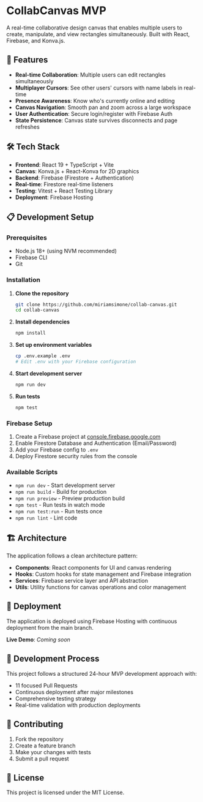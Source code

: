 # CollabCanvas MVP

A real-time collaborative design canvas that enables multiple users to create, manipulate, and view rectangles simultaneously. Built with React, Firebase, and Konva.js.

## 🚀 Features

- **Real-time Collaboration**: Multiple users can edit rectangles simultaneously
- **Multiplayer Cursors**: See other users' cursors with name labels in real-time
- **Presence Awareness**: Know who's currently online and editing
- **Canvas Navigation**: Smooth pan and zoom across a large workspace
- **User Authentication**: Secure login/register with Firebase Auth
- **State Persistence**: Canvas state survives disconnects and page refreshes

## 🛠️ Tech Stack

- **Frontend**: React 19 + TypeScript + Vite
- **Canvas**: Konva.js + React-Konva for 2D graphics
- **Backend**: Firebase (Firestore + Authentication)
- **Real-time**: Firestore real-time listeners
- **Testing**: Vitest + React Testing Library
- **Deployment**: Firebase Hosting

## 📋 Development Setup

### Prerequisites

- Node.js 18+ (using NVM recommended)
- Firebase CLI
- Git

### Installation

1. **Clone the repository**
   ```bash
   git clone https://github.com/miriamsimone/collab-canvas.git
   cd collab-canvas
   ```

2. **Install dependencies**
   ```bash
   npm install
   ```

3. **Set up environment variables**
   ```bash
   cp .env.example .env
   # Edit .env with your Firebase configuration
   ```

4. **Start development server**
   ```bash
   npm run dev
   ```

5. **Run tests**
   ```bash
   npm test
   ```

### Firebase Setup

1. Create a Firebase project at [console.firebase.google.com](https://console.firebase.google.com)
2. Enable Firestore Database and Authentication (Email/Password)
3. Add your Firebase config to `.env`
4. Deploy Firestore security rules from the console

### Available Scripts

- `npm run dev` - Start development server
- `npm run build` - Build for production
- `npm run preview` - Preview production build
- `npm test` - Run tests in watch mode
- `npm run test:run` - Run tests once
- `npm run lint` - Lint code

## 🏗️ Architecture

The application follows a clean architecture pattern:

- **Components**: React components for UI and canvas rendering
- **Hooks**: Custom hooks for state management and Firebase integration
- **Services**: Firebase service layer and API abstraction
- **Utils**: Utility functions for canvas operations and color management

## 🚀 Deployment

The application is deployed using Firebase Hosting with continuous deployment from the main branch.

**Live Demo**: _Coming soon_

## 📝 Development Process

This project follows a structured 24-hour MVP development approach with:

- 11 focused Pull Requests
- Continuous deployment after major milestones
- Comprehensive testing strategy
- Real-time validation with production deployments

## 🤝 Contributing

1. Fork the repository
2. Create a feature branch
3. Make your changes with tests
4. Submit a pull request

## 📄 License

This project is licensed under the MIT License.